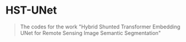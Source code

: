 # HST-UNet
> The codes for the work "Hybrid Shunted Transformer Embedding UNet for Remote Sensing Image Semantic Segmentation"

